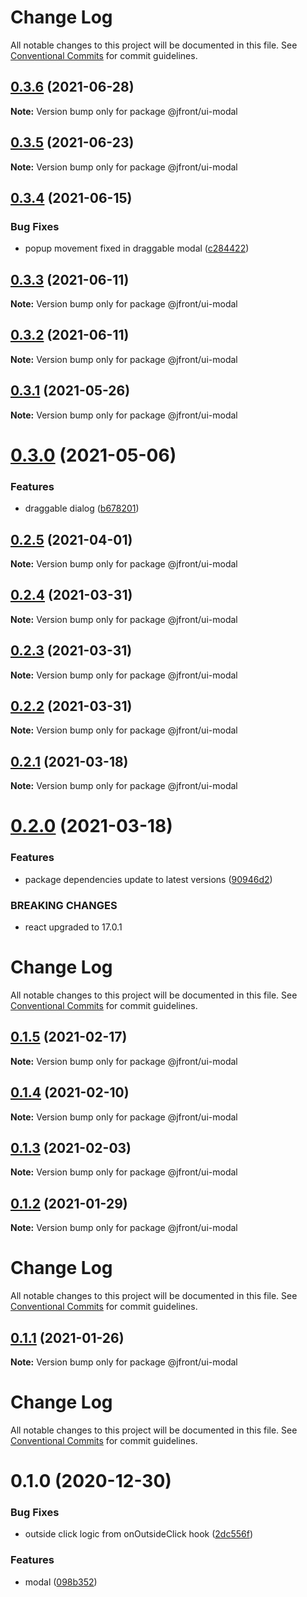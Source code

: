 # Change Log

All notable changes to this project will be documented in this file. See
[Conventional Commits](https://conventionalcommits.org) for commit guidelines.

## [0.3.6](https://github.com/Jepria/jfront-ui/compare/@jfront/ui-modal@0.3.5...@jfront/ui-modal@0.3.6) (2021-06-28)

**Note:** Version bump only for package @jfront/ui-modal

## [0.3.5](https://github.com/Jepria/jfront-ui/compare/@jfront/ui-modal@0.3.4...@jfront/ui-modal@0.3.5) (2021-06-23)

**Note:** Version bump only for package @jfront/ui-modal

## [0.3.4](https://github.com/Jepria/jfront-ui/compare/@jfront/ui-modal@0.3.3...@jfront/ui-modal@0.3.4) (2021-06-15)

### Bug Fixes

- popup movement fixed in draggable modal
  ([c284422](https://github.com/Jepria/jfront-ui/commit/c284422d517c3cff667008626b3dbf688baac2bd))

## [0.3.3](https://github.com/Jepria/jfront-ui/compare/@jfront/ui-modal@0.3.2...@jfront/ui-modal@0.3.3) (2021-06-11)

**Note:** Version bump only for package @jfront/ui-modal

## [0.3.2](https://github.com/Jepria/jfront-ui/compare/@jfront/ui-modal@0.3.1...@jfront/ui-modal@0.3.2) (2021-06-11)

**Note:** Version bump only for package @jfront/ui-modal

## [0.3.1](https://github.com/Jepria/jfront-ui/compare/@jfront/ui-modal@0.3.0...@jfront/ui-modal@0.3.1) (2021-05-26)

**Note:** Version bump only for package @jfront/ui-modal

# [0.3.0](https://github.com/Jepria/jfront-ui/compare/@jfront/ui-modal@0.2.5...@jfront/ui-modal@0.3.0) (2021-05-06)

### Features

- draggable dialog
  ([b678201](https://github.com/Jepria/jfront-ui/commit/b6782014a1a266c268e4b2a11752d39f50980b0c))

## [0.2.5](https://github.com/Jepria/jfront-ui/compare/@jfront/ui-modal@0.2.4...@jfront/ui-modal@0.2.5) (2021-04-01)

**Note:** Version bump only for package @jfront/ui-modal

## [0.2.4](https://github.com/Jepria/jfront-ui/compare/@jfront/ui-modal@0.2.3...@jfront/ui-modal@0.2.4) (2021-03-31)

**Note:** Version bump only for package @jfront/ui-modal

## [0.2.3](https://github.com/Jepria/jfront-ui/compare/@jfront/ui-modal@0.2.2...@jfront/ui-modal@0.2.3) (2021-03-31)

**Note:** Version bump only for package @jfront/ui-modal

## [0.2.2](https://github.com/Jepria/jfront-ui/compare/@jfront/ui-modal@0.2.1...@jfront/ui-modal@0.2.2) (2021-03-31)

**Note:** Version bump only for package @jfront/ui-modal

## [0.2.1](https://github.com/Jepria/jfront-ui/compare/@jfront/ui-modal@0.2.0...@jfront/ui-modal@0.2.1) (2021-03-18)

**Note:** Version bump only for package @jfront/ui-modal

# [0.2.0](https://github.com/Jepria/jfront-ui/compare/@jfront/ui-modal@0.1.5...@jfront/ui-modal@0.2.0) (2021-03-18)

### Features

- package dependencies update to latest versions
  ([90946d2](https://github.com/Jepria/jfront-ui/commit/90946d25fcb08fc77e4b143567963682f8ff3d2b))

### BREAKING CHANGES

- react upgraded to 17.0.1

# Change Log

All notable changes to this project will be documented in this file. See
[Conventional Commits](https://conventionalcommits.org) for commit guidelines.

## [0.1.5](https://github.com/Jepria/jfront-ui/compare/@jfront/ui-modal@0.1.4...@jfront/ui-modal@0.1.5) (2021-02-17)

**Note:** Version bump only for package @jfront/ui-modal

## [0.1.4](https://github.com/Jepria/jfront-ui/compare/@jfront/ui-modal@0.1.3...@jfront/ui-modal@0.1.4) (2021-02-10)

**Note:** Version bump only for package @jfront/ui-modal

## [0.1.3](https://github.com/Jepria/jfront-ui/compare/@jfront/ui-modal@0.1.2...@jfront/ui-modal@0.1.3) (2021-02-03)

**Note:** Version bump only for package @jfront/ui-modal

## [0.1.2](https://github.com/Jepria/jfront-ui/compare/@jfront/ui-modal@0.1.1...@jfront/ui-modal@0.1.2) (2021-01-29)

**Note:** Version bump only for package @jfront/ui-modal

# Change Log

All notable changes to this project will be documented in this file. See
[Conventional Commits](https://conventionalcommits.org) for commit guidelines.

## [0.1.1](https://github.com/Jepria/jfront-ui/compare/@jfront/ui-modal@0.1.0...@jfront/ui-modal@0.1.1) (2021-01-26)

**Note:** Version bump only for package @jfront/ui-modal

# Change Log

All notable changes to this project will be documented in this file. See
[Conventional Commits](https://conventionalcommits.org) for commit guidelines.

# 0.1.0 (2020-12-30)

### Bug Fixes

- outside click logic from onOutsideClick hook
  ([2dc556f](https://github.com/Jepria/jfront-ui/commit/2dc556f5ef3ef5f8d582e9c9a864016d0b593e57))

### Features

- modal
  ([098b352](https://github.com/Jepria/jfront-ui/commit/098b352d6056fde09e11082cf7008157f76e2d07))
